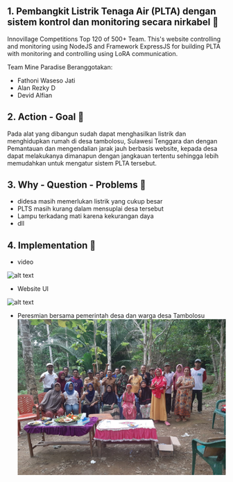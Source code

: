## 1. Pembangkit Listrik Tenaga Air (PLTA) dengan sistem kontrol dan monitoring secara nirkabel 🚀

Innovillage Competitions Top 120 of 500+ Team. This's website controlling and monitoring using NodeJS and Framework ExpressJS for building PLTA with monitoring and controlling using LoRA communication.

Team Mine Paradise Beranggotakan:

- Fathoni Waseso Jati
- Alan Rezky D
- Devid Alfian

## 2. Action - Goal 🚀

Pada alat yang dibangun sudah dapat menghasilkan listrik dan menghidupkan rumah di desa tambolosu, Sulawesi Tenggara dan dengan Pemantauan dan mengendalian jarak jauh berbasis website, kepada desa dapat melakukanya dimanapun dengan jangkauan tertentu sehingga lebih memudahkan untuk mengatur sistem PLTA tersebut.

## 3. Why - Question - Problems 🚀

- didesa masih memerlukan listrik yang cukup besar
- PLTS masih kurang dalam mensuplai desa tersebut
- Lampu terkadang mati karena kekurangan daya
- dll

## 4. Implementation 🚀

- video

![alt text](https://github.com/vh4/PembangkitListrikTenagaAir/blob/master/ezgif.com-gif-maker.gif)

- Website UI

![alt text](https://github.com/vh4/PembangkitListrikTenagaAir/blob/master/IMG-20211015-WA0001.jpg)

- Peresmian bersama pemerintah desa dan warga desa Tambolosu
![alt text](https://github.com/lionhart007/PLTA/blob/master/PERESMIAN.jpeg)
